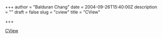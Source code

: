 +++
author = "Balduran Chang"
date = 2004-09-26T15:40:00Z
description = ""
draft = false
slug = "cview"
title = "CView"

+++


[CView](http://cview.com.tw/)

